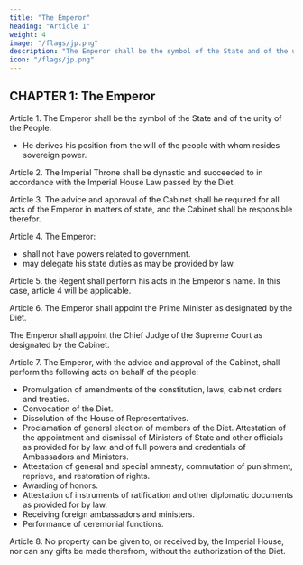 ```yaml
---
title: "The Emperor"
heading: "Article 1"
weight: 4
image: "/flags/jp.png"
description: "The Emperor shall be the symbol of the State and of the unity of the People"
icon: "/flags/jp.png"
---
```


<!-- THE CONSTITUTION OF JAPAN Promulgated on November 3, 1946 Came into effect on May 3, 1947  -->

<!-- We, the Japanese people, acting through our duly elected representatives in the National Diet, determined that we shall secure for ourselves and our posterity the fruits of peaceful cooperation with all nations and the blessings of liberty throughout this land, and resolved that never again shall we be visited with the horrors of war through the action of government, do proclaim that sovereign power resides with the people and do firmly establish this Constitution. Government is a sacred trust of the people, the authority for which is derived from the people, the powers of which are exercised by the representatives of the people, and the benefits of which are enjoyed by the people. This is a universal principle of mankind upon which this Constitution is founded. We reject and revoke all constitutions, laws, ordinances, and rescripts in conflict herewith. We, the Japanese people, desire peace for all time and are deeply conscious of the high ideals controlling human relationship, and we have determined to preserve our security and existence, trusting in the justice and faith of the peace-loving peoples of the world. We desire to occupy an honored place in an international society striving for the preservation of peace, and the banishment of tyranny and slavery, oppression and intolerance for all time from the earth. We recognize that all peoples of the world have the right to live in peace, free from fear and want. We believe that no nation is responsible to itself alone, but that laws of political morality are universal; and that obedience to such laws is incumbent upon all nations who would sustain their own sovereignty and justify their sovereign relationship with other nations. We, the Japanese people, pledge our national honor to accomplish these high ideals and purposes with all our resources.  -->


## CHAPTER 1: The Emperor 

Article 1. The Emperor shall be the symbol of the State and of the unity of the People.
- He derives his position from the will of the people with whom resides sovereign power. 

Article 2. The Imperial Throne shall be dynastic and succeeded to in accordance with the Imperial House Law passed by the Diet. 

Article 3. The advice and approval of the Cabinet shall be required for all acts of the Emperor in matters of state, and the Cabinet shall be responsible therefor. 

Article 4. The Emperor:
-  shall <!-- perform only such acts in matters of state as are provided for in this Constitution and he shall --> not have powers related to government. 
- may delegate his state duties as may be provided by law.

Article 5. <!-- When, in accordance with the Imperial House Law, a Regency is established, --> the Regent shall perform his acts <!-- in matters of state --> in the Emperor's name. In this case, article 4 will be applicable. 

Article 6. The Emperor shall appoint the Prime Minister as designated by the Diet. 

The Emperor shall appoint the Chief Judge of the Supreme Court as designated by the Cabinet. 

Article 7. The Emperor, with the advice and approval of the Cabinet, shall perform the following acts on behalf of the people: 
- Promulgation of amendments of the constitution, laws, cabinet orders and treaties. 
- Convocation of the Diet. 
- Dissolution of the House of Representatives. 
- Proclamation of general election of members of the Diet. Attestation of the appointment and dismissal of Ministers of State and other officials as provided for by law, and of full powers and credentials of Ambassadors and Ministers. 
- Attestation of general and special amnesty, commutation of punishment, reprieve, and restoration of rights. 
- Awarding of honors.
- Attestation of instruments of ratification and other diplomatic documents as provided for by law. 
- Receiving foreign ambassadors and ministers. 
- Performance of ceremonial functions. 

Article 8. No property can be given to, or received by, the Imperial House, nor can any gifts be made therefrom, without the authorization of the Diet. 

